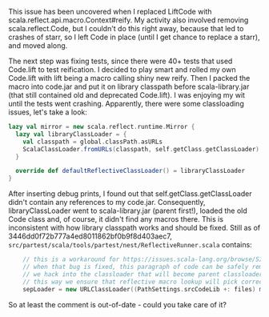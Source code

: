 This issue has been uncovered when I replaced LiftCode with scala.reflect.api.macro.Context#reify. My activity also involved removing scala.reflect.Code, but I couldn't do this right away, because that led to crashes of starr, so I left Code in place (until I get chance to replace a starr), and moved along.

The next step was fixing tests, since there were 40+ tests that used Code.lift to test reification. I decided to play smart and rolled my own Code.lift with lift being a macro calling shiny new reify. Then I packed the macro into code.jar and put it on library classpath before scala-library.jar (that still contained old and deprecated Code.lift). I was enjoying my wit until the tests went crashing. Apparently, there were some classloading issues, let's take a look:

```scala
lazy val mirror = new scala.reflect.runtime.Mirror {
  lazy val libraryClassLoader = {
    val classpath = global.classPath.asURLs
    ScalaClassLoader.fromURLs(classpath, self.getClass.getClassLoader)
  }

  override def defaultReflectiveClassLoader() = libraryClassLoader
}
```

After inserting debug prints, I found out that self.getClass.getClassLoader didn't contain any references to my code.jar. Consequently, libraryClassLoader went to scala-library.jar (parent first!), loaded the old Code class and, of course, it didn't find any macros there. This is inconsistent with how library classpath works and should be fixed.
Still as of 3446dd0f72b777a4ed8011862bf0b9f8d403aec7, `src/partest/scala/tools/partest/nest/ReflectiveRunner.scala` contains:
```scala
    // this is a workaround for https://issues.scala-lang.org/browse/SI-5433
    // when that bug is fixed, this paragraph of code can be safely removed
    // we hack into the classloader that will become parent classloader for scalac
    // this way we ensure that reflective macro lookup will pick correct Code.lift
    sepLoader = new URLClassLoader((PathSettings.srcCodeLib +: files) map (_.toURL), null)
```
So at least the comment is out-of-date - could you take care of it?

